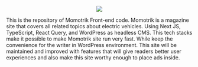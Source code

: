 <p align="center"><img src="https://user-images.githubusercontent.com/27177332/115343675-7f8dba00-a1d6-11eb-9fd6-d87703f3f755.png" /></p>

This is the repository of Momotrik Front-end code.
Momotrik is a magazine site that covers all related topics about electric vehicles.
Using Next JS, TypeScript, React Query, and WordPress as headless CMS. This tech stacks make it possible to make Momotrik site run very fast.
While keep the convenience for the writer in WordPress environment. This site will be maintained and improved with features that will give readers better user experiences and also make this site worthy enough to place ads inside.
